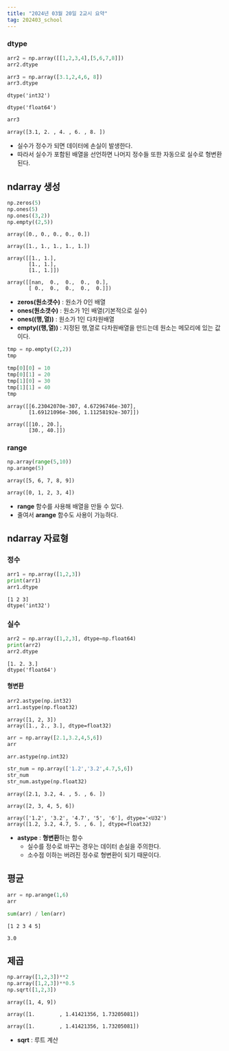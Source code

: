 ```yaml
---
title: "2024년 03월 20일 2교시 요약"
tag: 202403_school
---
```


### dtype

```py
arr2 = np.array([[1,2,3,4],[5,6,7,8]])
arr2.dtype

arr3 = np.array([3.1,2,4,6, 8])
arr3.dtype
```

```
dtype('int32')

dtype('float64')
```

```py
arr3
```

```
array([3.1, 2. , 4. , 6. , 8. ])
```

- 실수가 정수가 되면 데이터에 손실이 발생한다. 
- 따라서 실수가 포함된 배열을 선언하면 나머지 정수들 또한 자동으로 실수로 형변환 된다.

## ndarray 생성

```py
np.zeros(5)
np.ones(5)
np.ones((3,2))
np.empty((2,5))
```

```
array([0., 0., 0., 0., 0.])

array([1., 1., 1., 1., 1.])

array([[1., 1.],
       [1., 1.],
       [1., 1.]])

array([[nan,  0.,  0.,  0.,  0.],
       [ 0.,  0.,  0.,  0.,  0.]])       
```

- **zeros(원소갯수)** : 원소가 0인 배열
- **ones(원소갯수)** : 원소가 1인 배열(기본적으로 실수)
- **ones((행,열))** : 원소가 1인 다차원배열
- **empty((행,열))** : 지정된 행,열로 다차원배열을 만드는데 원소는 메모리에 있는 값이다.

```py
tmp = np.empty((2,2))
tmp

tmp[0][0] = 10
tmp[0][1] = 20
tmp[1][0] = 30
tmp[1][1] = 40
tmp
```

```
array([[6.23042070e-307, 4.67296746e-307],
       [1.69121096e-306, 1.11258192e-307]])

array([[10., 20.],
       [30., 40.]])
```

### range

```py
np.array(range(5,10))
np.arange(5)
```

```
array([5, 6, 7, 8, 9])

array([0, 1, 2, 3, 4])
```

- **range** 함수를 사용해 배열을 만들 수 있다. 
- 줄여서 **arange** 함수도 사용이 가능하다.

## ndarray 자료형

### 정수

```py
arr1 = np.array([1,2,3])
print(arr1)
arr1.dtype
```

```
[1 2 3]
dtype('int32')
```

### 실수

```py
arr2 = np.array([1,2,3], dtype=np.float64)
print(arr2)
arr2.dtype
```

```
[1. 2. 3.]
dtype('float64')
```

#### 형변환

```py
arr2.astype(np.int32)
arr1.astype(np.float32)
```

```
array([1, 2, 3])
array([1., 2., 3.], dtype=float32)
```

```py
arr = np.array([2.1,3.2,4,5,6])
arr

arr.astype(np.int32)

str_num = np.array(['1.2','3.2',4.7,5,6])
str_num
str_num.astype(np.float32)
```

```
array([2.1, 3.2, 4. , 5. , 6. ])

array([2, 3, 4, 5, 6])

array(['1.2', '3.2', '4.7', '5', '6'], dtype='<U32')
array([1.2, 3.2, 4.7, 5. , 6. ], dtype=float32)
```

- **astype** : **형변환**하는 함수
  - 실수를 정수로 바꾸는 경우는 데이터 손실을 주의한다.
  - 소수점 이하는 버려진 정수로 형변환이 되기 때문이다.


## 평균

```py
arr = np.arange(1,6)
arr

sum(arr) / len(arr)
```

```
[1 2 3 4 5]

3.0
```

## 제곱

```py
np.array([1,2,3])**2
np.array([1,2,3])**0.5
np.sqrt([1,2,3])
```

```
array([1, 4, 9])

array([1.        , 1.41421356, 1.73205081])

array([1.        , 1.41421356, 1.73205081])
```

- **sqrt** : 루트 계산